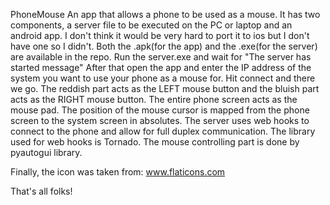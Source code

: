 PhoneMouse
An app that allows a phone to be used as a mouse.
It has two components, a server file to be executed on the PC or laptop and an android app. 
I don't think it would be very hard to port it to ios but I don't have one so I didn't.
Both the .apk(for the app) and the .exe(for the server) are available in the repo.
Run the server.exe and wait for "The server has started message"
After that open the app and enter the IP address of the system you want to use your phone as a mouse for.
Hit connect and there we go.
The reddish part acts as the LEFT mouse button and the bluish part acts as the RIGHT mouse button.
The entire phone screen acts as the mouse pad.
The position of the mouse cursor is mapped from the phone screen to the system screen in absolutes.
The server uses web hooks to connect to the phone and allow for full duplex communication.
The library used for web hooks is Tornado.
The mouse controlling part is done by pyautogui library.

Finally, the icon was taken from:
www.flaticons.com

That's all folks!
